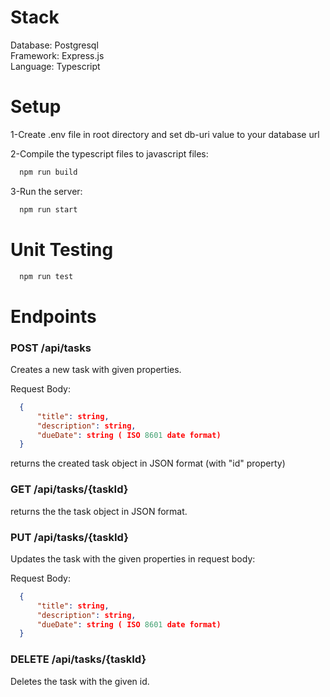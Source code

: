 
# Stack

Database: Postgresql\
Framework: Express.js\
Language: Typescript

# Setup

1-Create .env file in root directory and set db-uri value to your database url

2-Compile the typescript files to javascript files:

```bash
  npm run build
```

3-Run the server:

```bash
  npm run start
```

# Unit Testing

```bash
  npm run test
```

# Endpoints

### POST /api/tasks
Creates a new task with given properties.

Request Body: 
```json
  {
      "title": string,
      "description": string,
      "dueDate": string ( ISO 8601 date format)
  }
```

returns the created task object in JSON format (with "id" property)

### GET /api/tasks/{taskId}

returns the the task object in JSON format.

### PUT /api/tasks/{taskId}

Updates the task with the given properties in request body:

Request Body: 
```json
  {
      "title": string,
      "description": string,
      "dueDate": string ( ISO 8601 date format)
  }
```

### DELETE /api/tasks/{taskId}

Deletes the task with the given id.

